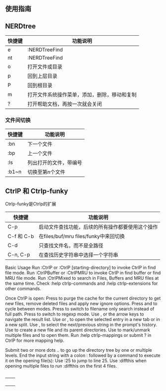 ## 使用指南

## NERDtree

| 快捷键        | 功能说明                   |
| ---------- | ---------------------- |
| <leader>e  | :NERDTreeFind<CR>      |
| <leader>nt | :NERDTreeFind<CR>      |
| o          | 打开文件或目录                |
| p          | 回到上层目录                 |
| P          | 回到根目录                  |
| m          | 打开文件系统操作菜单，添加，删除，移动和复制 |
| ?          | 打开帮助文档，再按一次就会关闭        |


### 文件间切换  

| 快捷键    | 功能说明        |
| ------ | ----------- |
| :bn    | 下一个文件       |
| :bp    | 上一个文件       |
| :ls    | 列出打开的文件，带编号 |
| :b1~n  | 切换至第n个文件    |



## CtrlP 和 Ctrlp-funky

Ctrlp-funky是Ctrlp的扩展

| 快捷键       | 功能说明                            |
| --------- | ------------------------------- |
| C-p       | 启动文件查找功能，后续的所有操作都要使用这个操作        |
| C-f 和 C-b | 在files/buf/mru files/funky中来回切换 |
| C-d       | 只查找文件名，而不是全路径                   |
| C-n, C-p  | 在查找历史字符串中选择一个字符串                |

Basic Usage
Run :CtrlP or :CtrlP [starting-directory] to invoke CtrlP in find file mode.
Run :CtrlPBuffer or :CtrlPMRU to invoke CtrlP in find buffer or find MRU file mode.
Run :CtrlPMixed to search in Files, Buffers and MRU files at the same time.
Check :help ctrlp-commands and :help ctrlp-extensions for other commands.

Once CtrlP is open:
Press <F5> to purge the cache for the current directory to get new files, remove deleted files and apply new ignore options.
Press <c-f> and <c-b> to cycle between modes.
Press <c-d> to switch to filename only search instead of full path.
Press <c-r> to switch to regexp mode.
Use <c-j>, <c-k> or the arrow keys to navigate the result list.
Use <c-t> or <c-v>, <c-x> to open the selected entry in a new tab or in a new split.
Use <c-n>, <c-p> to select the next/previous string in the prompt's history.
Use <c-y> to create a new file and its parent directories.
Use <c-z> to mark/unmark multiple files and <c-o> to open them.
Run :help ctrlp-mappings or submit ? in CtrlP for more mapping help.

Submit two or more dots .. to go up the directory tree by one or multiple levels.
End the input string with a colon : followed by a command to execute it on the opening file(s): Use :25 to jump to line 25. Use :diffthis when opening multiple files to run :diffthis on the first 4 files.



## 

|      |      |
| ---- | ---- |
|      |      |
|      |      |
|      |      |
|      |      |
